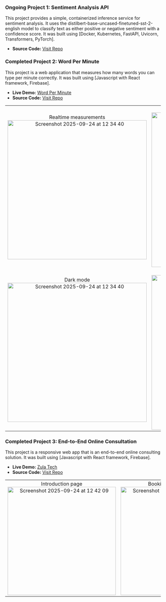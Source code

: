### Ongoing Project 1: Sentiment Analysis API
This project provides a simple, containerized inference service for sentiment analysis. It uses the distilbert-base-uncased-finetuned-sst-2-english model to classify text as either positive or negative sentiment with a confidence score. It was built using [Docker, Kubernetes, FastAPI, Uvicorn, Transformers, PyTorch].

- **Source Code:** [Visit Repo](https://github.com/khongorzulkhenchbish/ml-sentiment-analysis-api)


### Completed Project 2: Word Per Minute
This project is a web application that measures how many words you can type per minute correctly. It was built using [Javascript with React framework, Firebase].

- **Live Demo:** [Word Per Minute](https://wordperminute.web.app/)
- **Source Code:** [Visit Repo](https://github.com/khongorzulkhenchbish/wordperminute)

<table>
  <tr>
    <td align="center">
      Realtime measurements<br>
      <img src="https://github.com/user-attachments/assets/059e8fc9-b34c-43b0-9924-96b84af940b6" alt="Screenshot 2025-09-24 at 12 34 40" height="450">
    </td>
    <td align="center">
      Test Result<br>
      <img src="https://github.com/user-attachments/assets/9f941658-954d-4d98-b3ff-7859cb10527d" alt="Screenshot 2025-09-24 at 12 34 40" height="500">
    </td>
  </tr>
  <tr>
    <td align="center">
      Dark mode<br>
      <img src="https://github.com/user-attachments/assets/916153c0-21ef-483d-aca4-49b66bee278b" alt="Screenshot 2025-09-24 at 12 34 40" height="450">
    </td>
    <td align="center">
      Leaderboard<br>
      <img src="https://github.com/user-attachments/assets/bb284dcd-b124-4394-9b1d-ef9cebe8cd95" alt="Screenshot 2025-09-24 at 12 34 40" height="500">
    </td>
  </tr>
</table>


### Completed Project 3: End-to-End Online Consultation
This project is a responsive web app that is an end-to-end online consulting solution. It was built using [Javascript with React framework, Firebase].

- **Live Demo:** [Zula Tech](https://zulatech.web.app/)
- **Source Code:** [Visit Repo](https://github.com/khongorzulkhenchbish/personal-consulting-app)

<table>
  <tr>
    <td align="center">
      Introduction page
      <br>
      <img src="https://github.com/user-attachments/assets/8875cf57-b1d9-4ba4-93ee-7fa435d58b02" alt="Screenshot 2025-09-24 at 12 42 09" height="350">
    </td>
    <td align="center">
      Booking and Feedback
      <br>
      <img src="https://github.com/user-attachments/assets/a195f276-26d4-4a00-9175-55231c7a9cff" alt="Screenshot 2025-09-24 at 12 34 40" height="350">
    </td>
    <td align="center">
      Send Feedback
      <br>
      <img src="https://github.com/user-attachments/assets/cde061a1-44cd-4fd2-bafc-f5820abdf9fd" alt="Screenshot 2025-09-24 at 12 34 40" width="350">
    </td>
  </tr>
</table>

